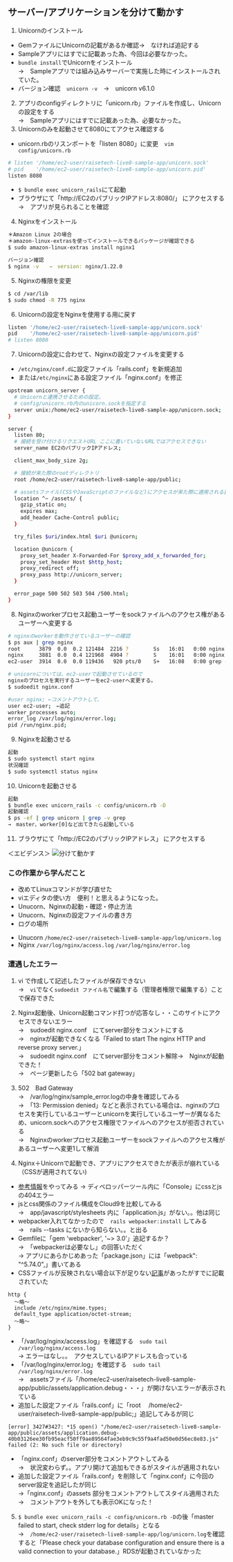 ## サーバー/アプリケーションを分けて動かす ##
1. Unicornのインストール
- GemファイルにUnicornの記載があるか確認→　なければ追記する
- Sampleアプリにはすでに記載あった為、今回は必要なかった。
-  `bundle install`でUnicornをインストール  
→　Sampleアプリでは組み込みサーバーで実施した時にインストールされていた。
- バージョン確認　`unicorn -v`　→　unicorn v6.1.0
2. アプリのconfigディレクトリに「unicorn.rb」ファイルを作成し、Unicornの設定をする  
→　Sampleアプリにはすでに記載あった為、必要なかった。
3. Unicornのみを起動させて8080にてアクセス確認する
- unicorn.rbのリスンポートを「listen 8080」に変更　`vim config/unicorn.rb`
```bash
# listen '/home/ec2-user/raisetech-live8-sample-app/unicorn.sock'
# pid    '/home/ec2-user/raisetech-live8-sample-app/unicorn.pid'
listen 8080
```
- `$ bundle exec unicorn_rails`にて起動
- ブラウザにて「http://EC2のパブリックIPアドレス:8080/」 にアクセスする  
→　アプリが見られることを確認
4. Nginxをインストール
```bash
＊Amazon Linux 2の場合
＊amazon-linux-extrasを使ってインストールできるパッケージが確認できる
$ sudo amazon-linux-extras install nginx1

バージョン確認
$ nginx -v　　→　version: nginx/1.22.0
```
5. Nginxの権限を変更
```bash
$ cd /var/lib
$ sudo chmod -R 775 nginx
```
6. Unicornの設定をNginxを使用する用に戻す
```bash
listen '/home/ec2-user/raisetech-live8-sample-app/unicorn.sock'
pid    '/home/ec2-user/raisetech-live8-sample-app/unicorn.pid'
# listen 8080
```
7. Unicornの設定に合わせて、Nginxの設定ファイルを変更する
- `/etc/nginx/conf.d`に設定ファイル「rails.conf」を新規追加
- または`/etc/nginx`にある設定ファイル「nginx.conf」を修正
```bash
upstream unicorn_server {
  # Unicornと連携させるための設定。
  # config/unicorn.rb内のunicorn.sockを指定する
  server unix:/home/ec2-user/raisetech-live8-sample-app/unicorn.sock;
}

server {
  listen 80;
  # 接続を受け付けるリクエストURL ここに書いていないURLではアクセスできない
  server_name EC2のパブリックIPアドレス;

  client_max_body_size 2g;

  # 接続が来た際のrootディレクトリ
  root /home/ec2-user/raisetech-live8-sample-app/public;

  # assetsファイル(CSSやJavaScriptのファイルなど)にアクセスが来た際に適用される設定
  location ^~ /assets/ {
    gzip_static on;
    expires max;
    add_header Cache-Control public;
  }

  try_files $uri/index.html $uri @unicorn;

  location @unicorn {
    proxy_set_header X-Forwarded-For $proxy_add_x_forwarded_for;
    proxy_set_header Host $http_host;
    proxy_redirect off;
    proxy_pass http://unicorn_server;
  }

  error_page 500 502 503 504 /500.html;
}
```
8. Nginxのworkerプロセス起動ユーザーをsockファイルへのアクセス権があるユーザーへ変更する
```bash
# nginxのworkerを動作させているユーザーの確認
$ ps aux | grep nginx
root      3879  0.0  0.2 121484  2216 ?        Ss   16:01   0:00 nginx: master process /usr/sbin/nginx
nginx     3881  0.0  0.4 121968  4904 ?        S    16:01   0:00 nginx: worker process ←これがworkerプロセス。nginxユーザーが動作させていることがわかる
ec2-user  3914  0.0  0.0 119436   920 pts/0    S+   16:08   0:00 grep --color=auto nginx

# unicornについては、ec2-userで起動させているので
nginxのプロセスを実行するユーザーをec2-userへ変更する。
$ sudoedit nginx.conf

#user nginx; ←コメントアウトして、
user ec2-user;　←追記
worker_processes auto;
error_log /var/log/nginx/error.log;
pid /run/nginx.pid;
```
9. Nginxを起動させる
```bash
起動
$ sudo systemctl start nginx
状況確認
$ sudo systemctl status nginx
```
10. Unicornを起動させる
```bash
起動
$ bundle exec unicorn_rails -c config/unicorn.rb -D
起動確認
$ ps -ef | grep unicorn | grep -v grep
→　master、worker[0]など出てきたら起動している
```
11. ブラウザにて「http://EC2のパブリックIPアドレス」 にアクセスする

＜エビデンス＞
![分けて動かす](images/unicorn.png)

### この作業から学んだこと ###
* 改めてLinuxコマンドが学び直せた
* viエディタの使い方　便利！と思えるようになった。
* Unucorn、Nginxの起動・確認・停止方法
* Unucorn、Nginxの設定ファイルの書き方
* ログの場所
 - Unucorn `/home/ec2-user/raisetech-live8-sample-app/log/unicorn.log`
 - Nginx `/var/log/nginx/access.log`  `/var/log/nginx/error.log`

### 遭遇したエラー ###
1. vi で作成して記述したファイルが保存できない  
→　`vi`でなく`sudoedit ファイル名`で編集する（管理者権限で編集する）ことで保存できた

2. Nginx起動後、Unicorn起動コマンド打つが応答なし・・このサイトにアクセスできないエラー  
→　sudoedit  nginx.conf　にてserver部分をコメントにする  
→　nginxが起動できなくなる「Failed to start The nginx HTTP and reverse proxy server.」  
→　sudoedit  nginx.conf　にてserver部分をコメント解除→　Nginxが起動できた！  
→　ページ更新したら「502 bat gateway」
3. 502　Bad Gateway  
→　/var/log/nginx/sample_error.logの中身を確認してみる  
→　「13: Permission denied」などと表示されている場合は、nginxのプロセスを実行しているユーザーとunicornを実行しているユーザーが異なるため、unicorn.sockへのアクセス権限でファイルへのアクセスが拒否されている   
→　Nginxのworkerプロセス起動ユーザーをsockファイルへのアクセス権があるユーザーへ変更1して解消
4. Nginx＋Unicornで起動でき、アプリにアクセスできたが表示が崩れている（CSSが適用されてない)  
- [参考情報](https://www.sejuku.net/blog/100015)をやってみる
  → ディベロッパーツール内に「Console」にcssとjsの404エラー  
- jsとcss関係のファイル構成をCloud9を比較してみる  
  →　app/javascript/stylesheets  内に「application.js」がない。。他は同じ  
- webpacker入れてなかったので　`rails webpacker:install` してみる  
  →　rails --tasks にないから知らない。。と出る  
- Gemfileに「gem 'webpacker', '~> 3.0’」追記するか？  
  →　「webpackerは必要なし」の回答いただく  
  → アプリにあらかじめあった「package.json」には「webpack": "^5.74.0",」書いてある  
- CSSファイルが反映されない場合以下が足りない[記事](https://motomichi-works.hatenablog.com/entry/2020/08/09/002839)があったがすでに記載されていた

```
http {
  〜略〜
  include /etc/nginx/mime.types;
  default_type application/octet-stream;
  〜略〜
}
```
- 「/var/log/nginx/access.log」を確認する　`sudo tail /var/log/nginx/access.log`  
  → エラーはなし。。　アクセスしているIPアドレスも合っている
- 「/var/log/nginx/error.log」を確認する　`sudo tail /var/log/nginx/error.log`  
  →　assetsファイル「/home/ec2-user/raisetech-live8-sample-app/public/assets/application.debug・・・」が開けないエラーが表示されている  
- 追加した設定ファイル「rails.conf」に「root　 /home/ec2-user/raisetech-live8-sample-app/public;」追記してみるが同じ

```
[error] 3427#3427: *15 open() "/home/ec2-user/raisetech-live8-sample-app/public/assets/application.debug-40b03126ee30fb95eacf50ff9ae89564fae3eb9c9c55f9a4fad50e0d56ec8e83.js" failed (2: No such file or directory)
```
- 「nginx.conf」のserver部分をコメントアウトしてみる  
  →　状況変わらず。。アプリ開けて追加もできるがスタイルが適用されない
- 追加した設定ファイル「rails.conf」を削除して「nginx.conf」に今回のserver設定を追記したが同じ  
  →「nginx.conf」のassets 部分をコメントアウトしてスタイル適用された   
  →　コメントアウトを外しても表示OKになった！
5. `$ bundle exec unicorn_rails -c config/unicorn.rb -D`の後「master failed to start, check stderr log for details」となる  
 →　`/home/ec2-user/raisetech-live8-sample-app/log/unicorn.log`を確認すると「Please check your database configuration and ensure there is a valid connection to your database.」RDSが起動されていなかった
